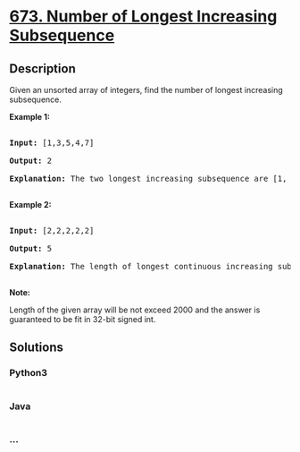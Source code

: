 # [673. Number of Longest Increasing Subsequence](https://leetcode.com/problems/number-of-longest-increasing-subsequence)

## Description
<p>

Given an unsorted array of integers, find the number of longest increasing subsequence.

</p>



<p><b>Example 1:</b><br />

<pre>

<b>Input:</b> [1,3,5,4,7]

<b>Output:</b> 2

<b>Explanation:</b> The two longest increasing subsequence are [1, 3, 4, 7] and [1, 3, 5, 7].

</pre>

</p>



<p><b>Example 2:</b><br />

<pre>

<b>Input:</b> [2,2,2,2,2]

<b>Output:</b> 5

<b>Explanation:</b> The length of longest continuous increasing subsequence is 1, and there are 5 subsequences' length is 1, so output 5.

</pre>

</p>



<p><b>Note:</b>

Length of the given array will be not exceed 2000 and the answer is guaranteed to be fit in 32-bit signed int.

</p>


## Solutions


<!-- tabs:start -->

### **Python3**

```python

```

### **Java**

```java

```

### **...**
```

```

<!-- tabs:end -->